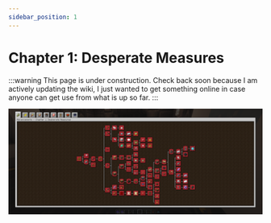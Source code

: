 ```yaml
---
sidebar_position: 1
---
```


# Chapter 1: Desperate Measures

:::warning
This page is under construction. Check back soon because I am actively updating the wiki, I just wanted to get something online in case anyone can get use from what is up so far.
:::

![Chapter 1 Advancement Page](./img/chapter_1.png)


